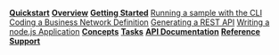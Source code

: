 **[Quickstart]({{site.baseurl}}/start/quickstart.html)**
**[Overview]({{site.baseurl}}/overview/overview.html)**
**[Getting Started]({{site.baseurl}}/start/getting-started-cmd-line.html)**
[Running a sample with the CLI]({{site.baseurl}}/start/getting-started-cmd-line.html)
[Coding a Business Network Definition]({{site.baseurl}}/start/getting-started-coding-bnd.html)
[Generating a REST API]({{site.baseurl}}/start/getting-started-rest-api.html)
[Writing a node.js Application]({{site.baseurl}}/start/getting-started-nodejs-app.html)
**[Concepts]({{site.baseurl}}/concepts/businessnetwork.html)**
**[Tasks]({{site.baseurl}}/tasks/prerequisites.html)**
**[API Documentation]({{site.baseurl}}/jsdoc/index.html)**
**[Reference]({{site.baseurl}}/reference/MeetTheModules.html)**
**[Support]({{site.baseurl}}/support/index.html)**
